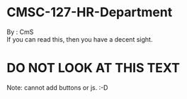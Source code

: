 # CMSC-127-HR-Department
By : CmS <br />
If you can read this, then you have a decent sight.

<h1>DO NOT LOOK AT THIS TEXT</h1>
Note: cannot add buttons or js. :-D
